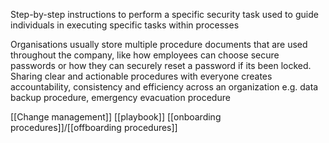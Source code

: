 Step-by-step instructions to perform a specific security task
used to guide individuals in executing specific tasks within processes


Organisations usually store multiple procedure documents that are used throughout the company, like how employees can choose secure passwords or how they can securely reset a password if its been locked.
Sharing clear and actionable procedures with everyone creates accountability, consistency and efficiency across an organization
e.g. data backup procedure, emergency evacuation procedure


[[Change management]]
[[playbook]]
[[onboarding procedures]]/[[offboarding procedures]]